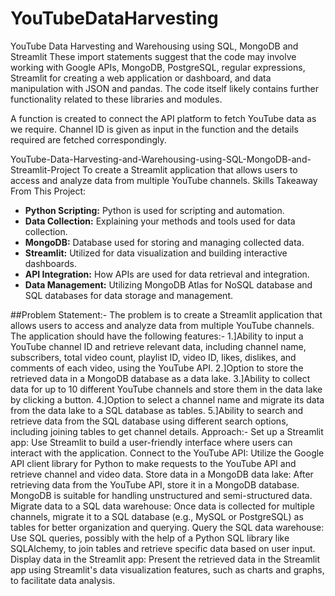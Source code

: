 # YouTubeDataHarvesting
YouTube Data Harvesting and Warehousing using SQL, MongoDB and Streamlit
These import statements suggest that the code may involve working with Google APIs, MongoDB, PostgreSQL, regular expressions, Streamlit for creating a web application or dashboard, and data manipulation with JSON and pandas. The code itself likely contains further functionality related to these libraries and modules.

A function is created to connect the API platform to fetch YouTube data as we require.
Channel ID is given as input in the function and the details required are fetched correspondingly.

YouTube-Data-Harvesting-and-Warehousing-using-SQL-MongoDB-and-Streamlit-Project
To create a Streamlit application that allows users to access and analyze data from multiple YouTube channels.
Skills Takeaway From This Project:
- **Python Scripting:** Python is used for scripting and automation.
- **Data Collection:** Explaining your methods and tools used for data collection.
- **MongoDB:** Database used for storing and managing collected data.
- **Streamlit:** Utilized for data visualization and building interactive dashboards.
- **API Integration:** How APIs are used for data retrieval and integration.
- **Data Management:** Utilizing MongoDB Atlas for NoSQL database and SQL databases for data storage and management.

##Problem Statement:-
The problem is to create a Streamlit application that allows users to access and analyze data from multiple YouTube channels. The application should have the following features:-
1.]Ability to input a YouTube channel ID and retrieve relevant data, including channel name, subscribers, total video count, playlist ID, video ID, likes, dislikes, and comments of each video, using the YouTube API.
2.]Option to store the retrieved data in a MongoDB database as a data lake.
3.]Ability to collect data for up to 10 different YouTube channels and store them in the data lake by clicking a button.
4.]Option to select a channel name and migrate its data from the data lake to a SQL database as tables.
5.]Ability to search and retrieve data from the SQL database using different search options, including joining tables to get channel details.
Approach:-
Set up a Streamlit app: Use Streamlit to build a user-friendly interface where users can interact with the application.
Connect to the YouTube API: Utilize the Google API client library for Python to make requests to the YouTube API and retrieve channel and video data.
Store data in a MongoDB data lake: After retrieving data from the YouTube API, store it in a MongoDB database. MongoDB is suitable for handling unstructured and semi-structured data.
Migrate data to a SQL data warehouse: Once data is collected for multiple channels, migrate it to a SQL database (e.g., MySQL or PostgreSQL) as tables for better organization and querying.
Query the SQL data warehouse: Use SQL queries, possibly with the help of a Python SQL library like SQLAlchemy, to join tables and retrieve specific data based on user input.
Display data in the Streamlit app: Present the retrieved data in the Streamlit app using Streamlit's data visualization features, such as charts and graphs, to facilitate data analysis.
